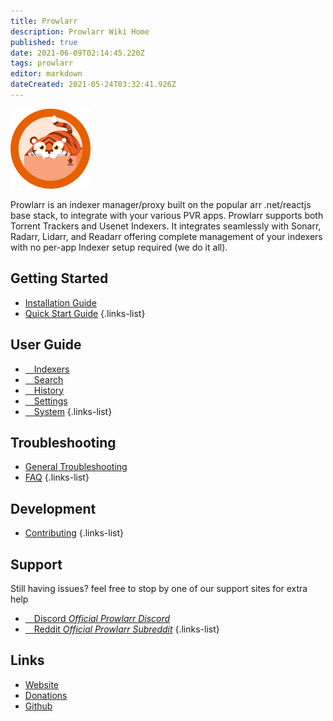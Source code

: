 ```yaml
---
title: Prowlarr
description: Prowlarr Wiki Home
published: true
date: 2021-06-09T02:14:45.220Z
tags: prowlarr
editor: markdown
dateCreated: 2021-05-24T03:32:41.926Z
---
```


![128.png](/assets/prowlarr/logos/128.png)

Prowlarr is an indexer manager/proxy built on the popular arr .net/reactjs base stack, to integrate with your various PVR apps. Prowlarr supports both Torrent Trackers and Usenet Indexers. It integrates seamlessly with Sonarr, Radarr, Lidarr, and Readarr offering complete management of your indexers with no per-app Indexer setup required (we do it all).

## Getting Started

- [Installation Guide](/prowlarr/installation)
- [Quick Start Guide](/prowlarr/quick-start-guide)
{.links-list}

## User Guide

- [<i class="fas fa-play"></i>&emsp;Indexers](/prowlarr/indexers)
- [<i class="fas fa-search"></i>&emsp;Search](/prowlarr/search)
- [<i class="fas fa-clock"></i>&emsp;History](/prowlarr/history)
- [<i class="fas fa-cogs"></i>&emsp;Settings](/prowlarr/settings)
- [<i class="fas fa-laptop"></i>&emsp;System](/prowlarr/system)
{.links-list}

## Troubleshooting

- [General Troubleshooting](/prowlarr/troubleshooting)
- [FAQ](/prowlarr/faq)
{.links-list}

## Development

- [Contributing](/prowlarr/contributing)
{.links-list}

## Support

Still having issues? feel free to stop by one of our support sites for extra help

- [<i class="fab fa-discord"></i>&emsp;Discord *Official Prowlarr Discord*](https://prowlarr.com/discord)
- [<i class="fab fa-reddit"></i>&emsp;Reddit *Official Prowlarr Subreddit*](https://reddit.com/r/prowlarr)
{.links-list}

## Links

- [Website](https://prowlarr.com)
- [Donations](https://opencollective.com/prowlarr)
- [Github](https://github.com/prowlarr/prowlarr)
